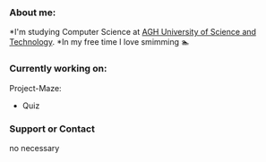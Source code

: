 ### About me:
*I'm studying Computer Science at [AGH University of Science and Technology](https://www.agh.edu.pl/).
*In my free time I love smimming :swimmer:
### Currently working on:
Project-Maze:
- Quiz

### Support or Contact
 no necessary

